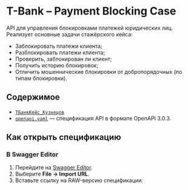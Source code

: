 # T-Bank – Payment Blocking Case

API для управления блокировками платежей юридических лиц.  
Реализует основные задачи стажёрского кейса:  
- Заблокировать платежи клиента;  
- Разблокировать платежи клиента;  
- Проверить, заблокирован ли клиент;  
- Получить историю блокировок;  
- Отличить мошеннические блокировки от добропорядочных (по типам блокировки).  

## Содержимое

- [`ТБанкКейс_Кузнецов`](/ТБанкКейс_Кузнецов.pdf)
- [`openapi.yaml`](/case_specs.yml) — спецификация API в формате OpenAPI 3.0.3.

## Как открыть спецификацию

### В Swagger Editor
1. Перейдите на [Swagger Editor](https://editor.swagger.io/).  
2. Выберите **File → Import URL**.  
3. Вставьте ссылку на RAW-версию спецификации:  
